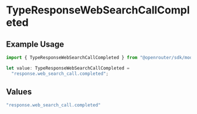 # TypeResponseWebSearchCallCompleted

## Example Usage

```typescript
import { TypeResponseWebSearchCallCompleted } from "@openrouter/sdk/models";

let value: TypeResponseWebSearchCallCompleted =
  "response.web_search_call.completed";
```

## Values

```typescript
"response.web_search_call.completed"
```